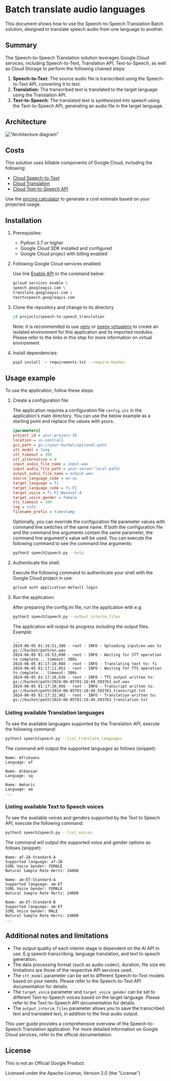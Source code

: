 # Batch translate audio languages

This document shows how to use the Speech-to-Speech Translation Batch solution,  designed to translate speech audio from one language to another.

## Summary

The Speech-to-Speech Translation solution leverages Google Cloud services, including Speech-to-Text, Translation API, Text-to-Speech, as well as Cloud Storage to perform the following chained steps:

1. **Speech-to-Text:** The source audio file is transcribed using the Speech-to-Text API, converting it to text.
1. **Translation:** The transcribed text is translated to the target language using the Translation API.
1. **Text-to-Speech:** The translated text is synthesized into speech using the Text-to-Speech API, generating an audio file in the target language.

## Architecture

!["Architecture diagram"](images/architecture.png "Architecture diagram")

## Costs

This solution uses billable components of Google Cloud, including the following:

- [Cloud Speech-to-Text](https://cloud.google.com/speech-to-text/pricing)
- [Cloud Translation](https://cloud.google.com/translation/pricing)
- [Cloud Text-to-Speech API](https://cloud.google.com/text-to-speech/pricing)

Use the [pricing calculator](https://cloud.google.com/products/calculator) to generate a cost estimate based on your projected usage.

## Installation

1. Prerequisites:
    - Python 3.7 or higher
    - Google Cloud SDK installed and configured
    - Google Cloud project with billing enabled

1. Following Google Cloud services enabled:

   Use link [Enable API](https://console.cloud.google.com/flows/enableapi?apiid=speech.googleapis.com,translate.googleapis.com,texttospeech.googleapis.com) or the command below:

   ```bash
   gcloud services enable \
   speech.googleapis.com \
   translate.googleapis.com \
   texttospeech.googleapis.com
   ```

1. Clone the repository and change to its directory

    ```bash
    cd projects/speech-to-speech_translation
    ```

    Note: it is recommended to use [venv](https://docs.python.org/3/library/venv.html) or [pyenv virtualenv](https://github.com/pyenv/pyenv-virtualenv) to create an isolated environment for this application and its imported modules. Please refer to the links in this step for more information on virtual environment

1. Install dependencies:

    ```bash
    pip3 install -r requirements.txt --require-hashes
    ```

## Usage example

To use the application, follow these steps:

1. Create a configuration file:

    The application requires a configuration file `config.ini` in the application's main directory. You can use the below example as a starting point and replace the values with yours.

    ```ini
    [parameters]
    project_id = your-project-ID
    location = us-central1
    gcs_path = gs://your-bucket/optional-path
    stt_model = long
    stt_timeout = 300
    stt_alternative = 0
    input_audio_file_name = input.wav
    input_audio_file_path = your-server-local-path/
    output_audio_file_name = output.wav
    source_language_code = en-us
    target_language = fi
    target_language_code = fi-FI
    target_voice = fi-FI-Wavenet-A
    target_voice_gender = female
    tts_timeout = 300
    log = info
    filename_prefix = timestamp
    ```

    Optionally, you can override the configuration file parameter values with command line switches of the same name. If both the configuration file and the command line arguments contain the same parameter, the command line argument's value will be used. You can execute the following command to see the command line arguments:

    ```bash
    python3 speech2speech.py --help
    ```

1. Authenticate the shell:

    Execute the following command to authenticate your shell with the Google Cloud project in use:

    ```bash
    gcloud auth application-default login
    ```

1. Run the application:

    After preparing the config.ini file, run the application with e.g:

    ```bash
    python3 speech2speech.py --output_interim_files
    ```

    The application will output its progress including the output files. Example:

    ```text
    ...
    2024-06-05 01:16:51,380 - root - INFO - Uploading input/en.wav to gs://bucket/path/en.wav
    2024-06-05 01:16:53,690 - root - INFO - Waiting for STT operation to complete... timeout: 300s
    2024-06-05 01:17:10,088 - root - INFO - Translating text to: fi
    2024-06-05 01:17:11,051 - root - INFO - Waiting for TTS operation to complete... timeout: 300s
    2024-06-05 01:17:28,616 - root - INFO - TTS output written to: gs://bucket/path/2024-06-05T01:16:49.593763_out.wav
    2024-06-05 01:17:30,956 - root - INFO - Transcript written to: gs://bucket/path/2024-06-05T01:16:49.593763_transcript.txt
    2024-06-05 01:17:32,982 - root - INFO - Translation written to: gs://bucket/path/2024-06-05T01:16:49.593763_translation.txt
    ```

### Listing available Translation languages

To see the available languages supported by the Translation API, execute the following command:

```bash
python3 speech2speech.py --list_translate_languages
```

The command will output the supported languages as follows (snippet):

```text
Name: Afrikaans
Language: af

Name: Albanian
Language: sq

Name: Amharic
Language: am
...
```

### Listing available Text to Speech voices

To see the available voices and genders supported by the Text to Speech API, execute the following command:

```bash
python3 speech2speech.py --list_voices
```

The command will output the supported voice and gender options as follows (snippet):

```text
Name: af-ZA-Standard-A
Supported language: af-ZA
SSML Voice Gender: FEMALE
Natural Sample Rate Hertz: 24000

Name: am-ET-Standard-A
Supported language: am-ET
SSML Voice Gender: FEMALE
Natural Sample Rate Hertz: 24000

Name: am-ET-Standard-B
Supported language: am-ET
SSML Voice Gender: MALE
Natural Sample Rate Hertz: 24000
...
```

## Additional notes and limitations

- The output quality of each interim stage is dependent on the AI API in use. E.g speech transcribing, language translation, and text to speech generation.
- The data processing format (such as audio codec), duration, file size etc limitations are those of the respective API services used.
- The `stt_model` parameter can be set to different Speech-to-Text models based on your needs. Please refer to the Speech-to-Text API documentation for details.
- The `target_voice` parameter and `target_voice_gender` can be set to different Text-to-Speech voices based on the target language. Please refer to the Text-to-Speech API documentation for details.
- The `output_interim_files` parameter allows you to save the transcribed text and translated text, in addition to the final audio output.

This user guide provides a comprehensive overview of the Speech-to-Speech Translation application. For more detailed information on Google Cloud services, refer to the official documentation.

## License

This is not an Official Google Product.

Licensed under the Apache License, Version 2.0 (the "License")
